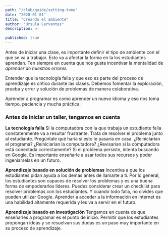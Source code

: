 ```yaml
---
path: "/club/guide/setting-tone"
date: "2020-01-01"
title: "Creando el ambiente"
author: "Ursula Cervantes"
description: >-

published: true
---
```


Antes de iniciar una clase, es importante definir el tipo de ambiente con el que
se va a trabajar. Esto va a afectar la forma en la los estudiantes aprendan.
Ten siempre en cuenta que nos gusta incentivar la mentalidad de *aprender de nuestros errores.*

Entender que la tecnología falla y que eso es parte del proceso de aprendizaje es
crítico durante las clases. Debemos fomentar la exploración, prueba y error y
solución de problemas de manera colaborativa.

Aprender a programar es como aprender un nuevo idioma y eso nos toma tiempo,
paciencia y mucha práctica.

### Antes de iniciar un taller, tengamos en cuenta

**La tecnología falla**
Si la computadora con la que trabaja un estudiante falla constatenmente va a
resultar frustrante. Trata de resolver el problema junto al estudiante. Pregúntale
qué haría si esto le pasaría en casa. ¿Reiniciarían el programa? ¿Reiniciarían la
computadora? ¿Revisarían si la computadora está conectada correctamente? Si el
problema persiste, intenta buscando en Google. Es importante enseñarle a usar
todos sus recursos y poder ingeniarselas en un futuro.

**Aprendizaje basado en solución de problemas**
Incentiva a que los estudiantes pidan ayuda a los demás antes de llamarte a ti.
Por lo general, los estudiantes son capaces de resolver los problemas y es una
buena forma de empoderarlos líderes. Puedes considerar crear un checklist para
resolver problemas con los estudiantes. Y cuando todo falla, no olvides que pueden
utilizar Google. Aprender a acceder a la información en internet es una habilidad
altamente requerida y les va a servir en el futuro.

**Aprendizaje basado en investigación**
Tengamos en cuenta de que enseñarles a programar es el punto de inicio. Permitir
que los estudiantes propongan ideas y se resuelvan sus dudas es un paso muy
importante en su proceso de aprendizaje.
